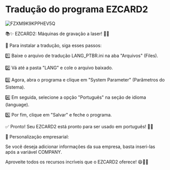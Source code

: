 # Tradução do programa EZCARD2

![FZXM9K9KPPHEV5Q](https://github.com/MarcusTechs/EzCard2-Traducao/assets/138902771/9d1440fa-6eee-43e4-a006-ce2bb576cfbd)


📚✨ EZCARD2: Máquinas de gravação a laser! 💪🔥

🔹 Para instalar a tradução, siga esses passos:

1️⃣ Baixe o arquivo de tradução LANG_PTBR.ini na aba "Arquivos" (Files).

2️⃣ Vá até a pasta "LANG" e cole o arquivo baixado.

3️⃣ Agora, abra o programa e clique em "System Parameter" (Parâmetros do Sistema).

4️⃣ Em seguida, selecione a opção "Português" na seção de idioma (language).

5️⃣ Por fim, clique em "Salvar" e feche o programa.

✅ Pronto! Seu EZCARD2 está pronto para ser usado em português! 🎉🌟

🏢 Personalização empresarial:

Se você deseja adicionar informações da sua empresa, basta inseri-las após a variável COMPANY.

Aproveite todos os recursos incríveis que o EZCARD2 oferece! 😄💼🚀
